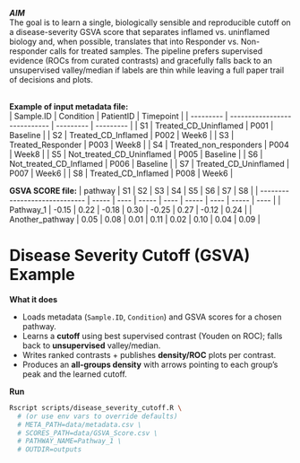 ***AIM*** <br>
The goal is to learn a single, biologically sensible and reproducible cutoff on a disease-severity GSVA score that separates inflamed vs. uninflamed biology and, when possible, translates that into Responder vs. Non-responder calls for treated samples. The pipeline prefers supervised evidence (ROCs from curated contrasts) and gracefully falls back to an unsupervised valley/median if labels are thin while leaving a full paper trail of decisions and plots.

<br>**Example of input metadata file:** <br>
| Sample.ID | Condition                    | PatientID | Timepoint |
| --------- | ---------------------------- | --------- | --------- |
| S1        | Treated\_CD\_Uninflamed      | P001      | Baseline  |
| S2        | Treated\_CD\_Inflamed        | P002      | Week6     |
| S3        | Treated\_Responder           | P003      | Week8     |
| S4        | Treated\_non\_responders     | P004      | Week8     |
| S5        | Not\_treated\_CD\_Uninflamed | P005      | Baseline  |
| S6        | Not\_treated\_CD\_Inflamed   | P006      | Baseline  |
| S7        | Treated\_CD\_Uninflamed      | P007      | Week6     |
| S8        | Treated\_CD\_Inflamed        | P008      | Week6     |

**GSVA SCORE file:**
| pathway                       | S1    | S2   | S3    | S4   | S5    | S6   | S7    | S8   |
| ----------------------------- | ----- | ---- | ----- | ---- | ----- | ---- | ----- | ---- |
| Pathway_1 | -0.15 | 0.22 | -0.18 | 0.30 | -0.25 | 0.27 | -0.12 | 0.24 |
| Another\_pathway              | 0.05  | 0.08 | 0.01  | 0.11 | 0.02  | 0.10 | 0.04  | 0.09 |


# Disease Severity Cutoff (GSVA) Example

**What it does**
- Loads metadata (`Sample.ID`, `Condition`) and GSVA scores for a chosen pathway.
- Learns a **cutoff** using best supervised contrast (Youden on ROC); falls back to **unsupervised** valley/median.
- Writes ranked contrasts + publishes **density/ROC** plots per contrast.
- Produces an **all-groups density** with arrows pointing to each group’s peak and the learned cutoff.

**Run**
```bash
Rscript scripts/disease_severity_cutoff.R \
  # (or use env vars to override defaults)
  # META_PATH=data/metadata.csv \
  # SCORES_PATH=data/GSVA_Score.csv \
  # PATHWAY_NAME=Pathway_1 \
  # OUTDIR=outputs

